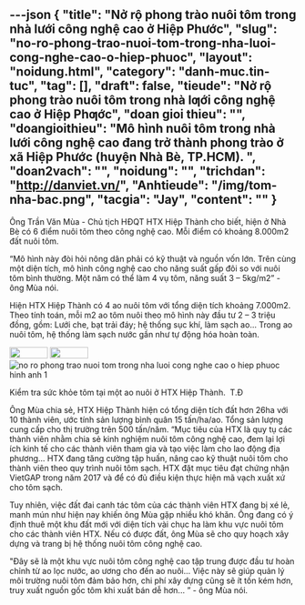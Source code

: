 ---json
{
    "title": "Nở rộ phong trào nuôi tôm trong nhà lưới công nghệ cao ở Hiệp Phước",
    "slug": "no-ro-phong-trao-nuoi-tom-trong-nha-luoi-cong-nghe-cao-o-hiep-phuoc",
    "layout": "noidung.html",
    "category": "danh-muc.tin-tuc",
    "tag": [],
    "draft": false,
    "tieude": "Nở rộ phong trào nuôi tôm trong nhà lƣới công nghệ cao ở Hiệp Phƣớc",
    "doan gioi thieu": "",
    "doangioithieu": "Mô hình nuôi tôm trong nhà lưới công nghệ cao đang trở thành phong trào ở xã Hiệp Phước (huyện Nhà Bè, TP.HCM). ",
    "doan2vach": "",
    "noidung": "",
    "trichdan": "http://danviet.vn/",
    "Anhtieude": "/img/tom-nha-bac.png",
    "tacgia": "Jay",
    "__content__": ""
}
---
<p><span style="font-size:14px">&Ocirc;ng Trần Văn M&ugrave;a - Chủ tịch HĐQT HTX Hiệp Th&agrave;nh cho biết, hiện ở Nh&agrave; B&egrave; c&oacute; 6 điểm nu&ocirc;i t&ocirc;m theo c&ocirc;ng nghệ cao. Mỗi điểm c&oacute; khoảng 8.000m2 đất nu&ocirc;i t&ocirc;m.</span></p>

<p><span style="font-size:14px">&ldquo;M&ocirc; h&igrave;nh n&agrave;y đ&ograve;i hỏi n&ocirc;ng d&acirc;n phải c&oacute; kỹ thuật v&agrave; nguồn vốn lớn. Tr&ecirc;n c&ugrave;ng một diện t&iacute;ch, m&ocirc; h&igrave;nh c&ocirc;ng nghệ cao cho năng suất gấp đ&ocirc;i so với nu&ocirc;i t&ocirc;m b&igrave;nh thường. Một năm c&oacute; thể l&agrave;m 4 vụ t&ocirc;m, năng suất 3 &ndash; 5kg/m2&rdquo; - &ocirc;ng M&ugrave;a n&oacute;i.</span></p>

<p><span style="font-size:14px">Hiện HTX Hiệp Th&agrave;nh c&oacute; 4 ao nu&ocirc;i t&ocirc;m với tổng diện t&iacute;ch khoảng 7.000m2. Theo t&iacute;nh to&aacute;n, mỗi m2 ao t&ocirc;m nu&ocirc;i theo m&ocirc; h&igrave;nh n&agrave;y đầu tư 2 &ndash; 3 triệu đồng, gồm: Lưới che, bạt trải đ&aacute;y; hệ thống sục kh&iacute;, l&agrave;m sạch ao... Trong ao nu&ocirc;i t&ocirc;m, hệ thống l&agrave;m sạch nước gần như tự động h&oacute;a ho&agrave;n to&agrave;n.</span></p>

<p><span style="font-size:14px"><img alt="" src="http://streaming1.danviet.vn/images/2014/share-fb.gif" style="height:20px; width:67px" />&nbsp;<img alt="" src="http://streaming1.danviet.vn/images/2014/share-gg.gif" style="height:20px; width:67px" /><img alt="no ro phong trao nuoi tom trong nha luoi cong nghe cao o hiep phuoc hinh anh 1" src="http://streaming1.danviet.vn/upload/3-2017/images/2017-09-05/150460669813369-dv--anh-2.gif" title="Nở rộ phong trào nuôi tôm trong nhà lưới công nghệ cao ở Hiệp Phước hình ảnh 1" /></span></p>

<p><span style="font-size:14px">Kiểm tra sức khỏe t&ocirc;m tại một ao nu&ocirc;i ở HTX Hiệp Th&agrave;nh. &nbsp;T.Đ</span></p>

<p><span style="font-size:14px">&Ocirc;ng M&ugrave;a chia sẻ, HTX Hiệp Th&agrave;nh hiện c&oacute; tổng diện t&iacute;ch đất hơn 26ha với 10 th&agrave;nh vi&ecirc;n, ước t&iacute;nh sản lượng b&igrave;nh qu&acirc;n 15 tấn/ha/ao. Tổng sản lượng cung cấp cho thị trường tr&ecirc;n 500 tấn/năm. &ldquo;Mục ti&ecirc;u của HTX l&agrave; quy tụ c&aacute;c th&agrave;nh vi&ecirc;n nhằm chia sẻ kinh nghiệm nu&ocirc;i t&ocirc;m c&ocirc;ng nghệ cao, đem lại lợi &iacute;ch kinh tế cho c&aacute;c th&agrave;nh vi&ecirc;n tham gia v&agrave; tạo việc l&agrave;m cho lao động địa phương... HTX đang tăng cường tập huấn, n&acirc;ng cao kỹ thuật nu&ocirc;i t&ocirc;m cho th&agrave;nh vi&ecirc;n theo quy tr&igrave;nh nu&ocirc;i t&ocirc;m sạch. HTX đặt mục ti&ecirc;u đạt chứng nhận VietGAP trong năm 2017 v&agrave; để c&oacute; đủ điều kiện thực hiện m&atilde; vạch xuất xứ cho t&ocirc;m sạch.</span></p>

<p><span style="font-size:14px">Tuy nhi&ecirc;n, việc đất đai canh t&aacute;c t&ocirc;m của c&aacute;c th&agrave;nh vi&ecirc;n HTX đang bị x&eacute; lẻ, manh m&uacute;n như hiện nay khiến &ocirc;ng M&ugrave;a gặp nhiều kh&oacute; khăn. &Ocirc;ng đang c&oacute; &yacute; định thu&ecirc; một khu đất mới với diện t&iacute;ch v&agrave;i chục ha l&agrave;m khu vực nu&ocirc;i t&ocirc;m cho c&aacute;c th&agrave;nh vi&ecirc;n HTX. Nếu c&oacute; được đất, &ocirc;ng M&ugrave;a sẽ cho quy hoạch x&acirc;y dựng v&agrave; trang bị hệ thống nu&ocirc;i t&ocirc;m c&ocirc;ng nghệ cao.</span></p>

<p><span style="font-size:14px">&quot;Đ&acirc;y sẽ l&agrave; một khu vực nu&ocirc;i t&ocirc;m c&ocirc;ng nghệ cao tập trung được đầu tư ho&agrave;n chỉnh từ ao lọc nước, ao ương cho đến ao nu&ocirc;i... Việc n&agrave;y sẽ gi&uacute;p quản l&yacute; m&ocirc;i trường nu&ocirc;i t&ocirc;m đảm bảo hơn, chi ph&iacute; x&acirc;y dựng cũng sẽ &iacute;t tốn k&eacute;m hơn, truy xuất nguồn gốc t&ocirc;m khi xuất b&aacute;n dễ hơn... &rdquo; - &ocirc;ng M&ugrave;a n&oacute;i.</span></p>
